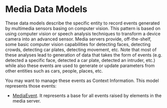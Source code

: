 # Media Data Models

These data models describe the specific entity to record events generated by
multimedia sensors basing on computer vision. This pattern is based on using
computer vision or speech analysis techniques to transform a device camera into
an advanced sensor. Media servers provide, off-the-shelf, some basic computer
vision capabilities for detecting faces, detecting crowds, detecting car plates,
detecting movement, etc. Note that most of these analyses lead to generation of
data that takes the form of events (e.g. detected a specific face, detected a
car plate, detected an intruder, etc.) while also these events are used to
generate or update parameters from other entities such as cars, people, places,
etc.

You may want to manage these events as Context Information. This model
represents those events:

-   [MediaEvent](../MediaEvent/doc/spec.md). It represents a base for all events
    raised by elements in the media server.
